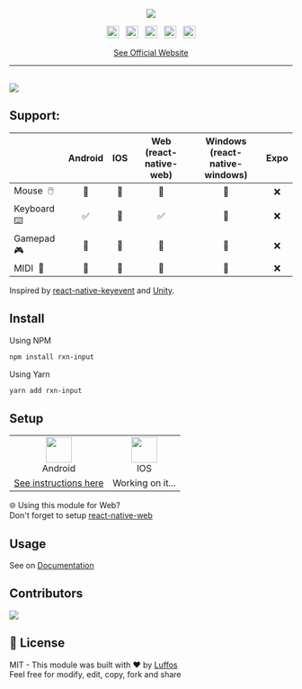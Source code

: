 <p align="center">
  <img src="https://user-images.githubusercontent.com/28831375/190442148-603a64fe-f3fc-4425-b2cf-1d2fd4efdc85.png">
</p>

<p align="center">
  <img height="22px" alt="GitHub" src="https://img.shields.io/github/license/Luffos/rxn-input?style=for-the-badge"> ‎ ‎ <img height="22px" alt="GitHub issues" src="https://img.shields.io/github/issues-raw/luffos/rxn-input?style=for-the-badge"> ‎ ‎ <img height="22px" alt="GitHub code size in bytes" src="https://img.shields.io/github/languages/code-size/luffos/rxn-input?style=for-the-badge"> ‎ ‎ <img height="22px" alt="GitHub last commit (branch)" src="https://img.shields.io/github/last-commit/luffos/rxn-input/main?style=for-the-badge"> ‎ ‎ <img height="22px" alt="GitHub package.json version" src="https://img.shields.io/github/package-json/v/luffos/rxn-input?style=for-the-badge">
</p>

<p align="center"><a href="https://luffos.github.io/rxn-input">See Official Website</a></p>

---------------------------------------------

</br>

<img src="https://camo.githubusercontent.com/8f5a77113f402feb14ff5ad400ecc54096e2a6dc8add6020373255152f3d0cba/687474703a2f2f7777772e616e696d617465646769662e6e65742f756e646572636f6e737472756374696f6e2f616e696d303230352d315f65302e676966"/>

## Support:

|               | Android | IOS | Web <br/>(react-native-web) | Windows <br/>(react-native-windows) |  Expo  |
|----------------|:-------:|:---:|:----------------------:|:---------------------------------------:|:------:|
| Mouse‎ ‎ 🖱️    |    🚧  |  🚧  |            🚧        |                    🚧                   |   ❌  |
| Keyboard‎ ‎ ⌨️ |    ✅  |  🚧  |            ✅        |                    🚧                   |   ❌  |
| Gamepad‎ ‎ 🎮  |    🚧  |  🚧  |            🚧        |                    🚧                   |   ❌  |
| MIDI‎ ‎ 🎹     |    🚧  |  🚧  |            🚧        |                    🚧                   |   ❌  |

Inspired by [react-native-keyevent](https://github.com/kevinejohn/react-native-keyevent) and [Unity](https://unity.com).

##  Install

Using NPM
```sh
npm install rxn-input
```

Using Yarn
```sh
yarn add rxn-input
```

## Setup

<table>
  <tr>
    <td align="center"><img width="46" src="https://cdn.vox-cdn.com/thumbor/kL-Z76ZSmU6AUOBanezRDqSQ7us=/1400x1400/filters:format(jpeg)/cdn.vox-cdn.com/uploads/chorus_asset/file/19086219/Android_logo_stacked__RGB_.jpg"/><br/>Android</td>
     <td align="center"><img width="46" src="https://encrypted-tbn0.gstatic.com/images?q=tbn:ANd9GcSfnunL1fJZICp_7tCdH7lqBZ6K8CXgBGFu4Q&usqp=CAU"/><br/>IOS</td>
  </tr>
  <tr>
    <td align="center"><a href="./docs/ANDROID_SETUP.md">See instructions here</a></td>
    <td align="center">Working on it...</td>
  </tr>
 </table>

🌐 Using this module for Web?<br/>Don't forget to setup [react-native-web](https://github.com/necolas/react-native-web)

## Usage

See on [Documentation](https://luffos.github.io/rxn-input/docs)

## Contributors

<a href = "https://github.com/Luffos/rxn-input/graphs/contributors">
  <img src = "https://contrib.rocks/image?repo=Luffos/rxn-input"/>
</a>

##  📄 License
MIT - This module was built with ❤️ by [Luffos](https://github.com/Luffos)<br/>Feel free for modify, edit, copy, fork and share
